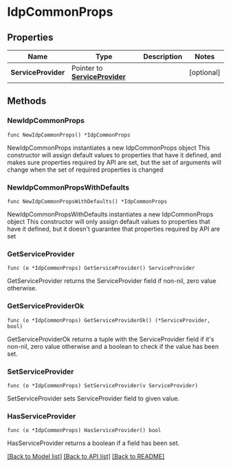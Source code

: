 # IdpCommonProps

## Properties

Name | Type | Description | Notes
------------ | ------------- | ------------- | -------------
**ServiceProvider** | Pointer to [**ServiceProvider**](ServiceProvider.md) |  | [optional] 

## Methods

### NewIdpCommonProps

`func NewIdpCommonProps() *IdpCommonProps`

NewIdpCommonProps instantiates a new IdpCommonProps object
This constructor will assign default values to properties that have it defined,
and makes sure properties required by API are set, but the set of arguments
will change when the set of required properties is changed

### NewIdpCommonPropsWithDefaults

`func NewIdpCommonPropsWithDefaults() *IdpCommonProps`

NewIdpCommonPropsWithDefaults instantiates a new IdpCommonProps object
This constructor will only assign default values to properties that have it defined,
but it doesn't guarantee that properties required by API are set

### GetServiceProvider

`func (o *IdpCommonProps) GetServiceProvider() ServiceProvider`

GetServiceProvider returns the ServiceProvider field if non-nil, zero value otherwise.

### GetServiceProviderOk

`func (o *IdpCommonProps) GetServiceProviderOk() (*ServiceProvider, bool)`

GetServiceProviderOk returns a tuple with the ServiceProvider field if it's non-nil, zero value otherwise
and a boolean to check if the value has been set.

### SetServiceProvider

`func (o *IdpCommonProps) SetServiceProvider(v ServiceProvider)`

SetServiceProvider sets ServiceProvider field to given value.

### HasServiceProvider

`func (o *IdpCommonProps) HasServiceProvider() bool`

HasServiceProvider returns a boolean if a field has been set.


[[Back to Model list]](../README.md#documentation-for-models) [[Back to API list]](../README.md#documentation-for-api-endpoints) [[Back to README]](../README.md)


